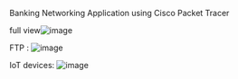 
Banking Networking Application using Cisco Packet Tracer


full view![image](https://github.com/abujaforhadi/Banking_Networking_Application/assets/79355299/3f37a18c-e4d5-43c1-97a0-61ba063a5f91)


FTP :
![image](https://github.com/abujaforhadi/Banking_Networking_Application/assets/79355299/1895e2c2-9f66-4a67-a5c0-6465dfea077d)


IoT devices: 
![image](https://github.com/abujaforhadi/Banking_Networking_Application/assets/79355299/3e50d508-c151-4cc4-b9ba-a9f0a69c8368)


